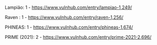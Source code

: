 Lampião: 1 - https://www.vulnhub.com/entry/lampiao-1,249/


Raven : 1  - https://www.vulnhub.com/entry/raven-1,256/

PHINEAS: 1 - https://www.vulnhub.com/entry/phineas-1,674/

PRIME (2021): 2 - https://www.vulnhub.com/entry/prime-2021-2,696/
